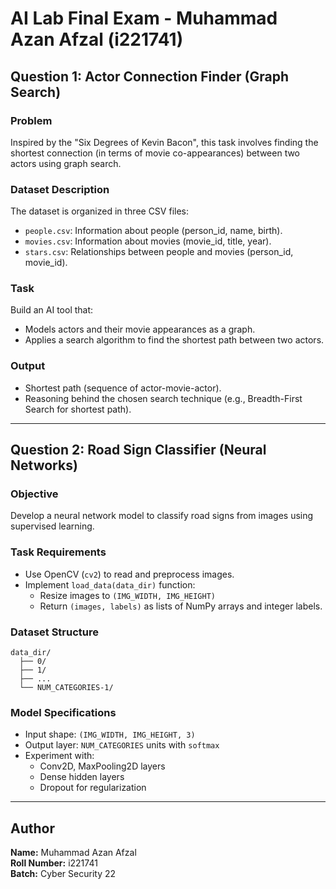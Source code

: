 
# AI Lab Final Exam - Muhammad Azan Afzal (i221741)

## Question 1: Actor Connection Finder (Graph Search)

### Problem
Inspired by the "Six Degrees of Kevin Bacon", this task involves finding the shortest connection (in terms of movie co-appearances) between two actors using graph search.

### Dataset Description
The dataset is organized in three CSV files:
- `people.csv`: Information about people (person_id, name, birth).
- `movies.csv`: Information about movies (movie_id, title, year).
- `stars.csv`: Relationships between people and movies (person_id, movie_id).

### Task
Build an AI tool that:
- Models actors and their movie appearances as a graph.
- Applies a search algorithm to find the shortest path between two actors.

### Output
- Shortest path (sequence of actor-movie-actor).
- Reasoning behind the chosen search technique (e.g., Breadth-First Search for shortest path).

---

## Question 2: Road Sign Classifier (Neural Networks)

### Objective
Develop a neural network model to classify road signs from images using supervised learning.

### Task Requirements
- Use OpenCV (`cv2`) to read and preprocess images.
- Implement `load_data(data_dir)` function:
  - Resize images to `(IMG_WIDTH, IMG_HEIGHT)`
  - Return `(images, labels)` as lists of NumPy arrays and integer labels.

### Dataset Structure
```
data_dir/
  ├── 0/
  ├── 1/
  ├── ...
  └── NUM_CATEGORIES-1/
```

### Model Specifications
- Input shape: `(IMG_WIDTH, IMG_HEIGHT, 3)`
- Output layer: `NUM_CATEGORIES` units with `softmax`
- Experiment with:
  - Conv2D, MaxPooling2D layers
  - Dense hidden layers
  - Dropout for regularization

---

## Author
**Name:** Muhammad Azan Afzal  
**Roll Number:** i221741  
**Batch:** Cyber Security 22  
